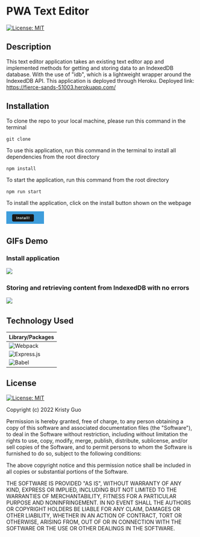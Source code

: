 # PWA Text Editor
[![License: MIT](https://img.shields.io/badge/License-MIT-yellow.svg)](https://opensource.org/licenses/MIT)

## Description
This text editor application takes an existing text editor app and implemented methods for getting and storing data to an IndexedDB database. With the use of "idb", which is a lightweight wrapper around the IndexedDB API. This application is deployed through Heroku.
Deployed link: https://fierce-sands-51003.herokuapp.com/

## Installation
To clone the repo to your local machine, please run this command in the terminal
```
git clone
``` 
To use this application, run this command in the terminal to install all dependencies from the root directory
```
npm install
```
To start the application, run this command from the root directory
```
npm run start
```

To install the application, click on the install button shown on the webpage

<img src="assets/installbtn.png" width=100px>

## GIFs Demo

### Install application
<img src="assets/manifest.gif" width=900px>

### Storing and retrieving content from IndexedDB with no errors
<img src="assets/getPutText.gif" width=900px>

## Technology Used
| Library/Packages|
| ------------- |
| ![Webpack](https://img.shields.io/badge/webpack-%238DD6F9.svg?style=for-the-badge&logo=webpack&logoColor=black)| 
| ![Express.js](https://img.shields.io/badge/express.js-%23404d59.svg?style=for-the-badge&logo=express&logoColor=%2361DAFB)|
| ![Babel](https://img.shields.io/badge/Babel-F9DC3e?style=for-the-badge&logo=babel&logoColor=black)|

## License
[![License: MIT](https://img.shields.io/badge/License-MIT-yellow.svg)](https://opensource.org/licenses/MIT)

Copyright (c) 2022 Kristy Guo

Permission is hereby granted, free of charge, to any person obtaining a copy
of this software and associated documentation files (the "Software"), to deal
in the Software without restriction, including without limitation the rights
to use, copy, modify, merge, publish, distribute, sublicense, and/or sell
copies of the Software, and to permit persons to whom the Software is
furnished to do so, subject to the following conditions:

The above copyright notice and this permission notice shall be included in all
copies or substantial portions of the Software.

THE SOFTWARE IS PROVIDED "AS IS", WITHOUT WARRANTY OF ANY KIND, EXPRESS OR
IMPLIED, INCLUDING BUT NOT LIMITED TO THE WARRANTIES OF MERCHANTABILITY,
FITNESS FOR A PARTICULAR PURPOSE AND NONINFRINGEMENT. IN NO EVENT SHALL THE
AUTHORS OR COPYRIGHT HOLDERS BE LIABLE FOR ANY CLAIM, DAMAGES OR OTHER
LIABILITY, WHETHER IN AN ACTION OF CONTRACT, TORT OR OTHERWISE, ARISING FROM,
OUT OF OR IN CONNECTION WITH THE SOFTWARE OR THE USE OR OTHER DEALINGS IN THE
SOFTWARE.
